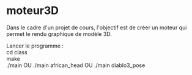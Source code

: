 # moteur3D
Dans le cadre d'un projet de cours, l'objectif est de créer un moteur qui permet le rendu graphique de modèle 3D.

Lancer le programme :<br/>
cd class<br/>
make<br/>
./main OU ./main african_head OU ./main diablo3_pose<br/>
